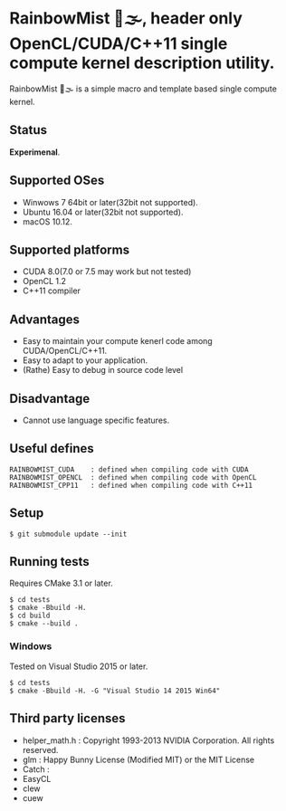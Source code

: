 # RainbowMist 🌈🌫️, header only OpenCL/CUDA/C++11 single compute kernel description utility.

RainbowMist 🌈🌫️ is a simple macro and template based single compute kernel.

## Status

**Experimenal**.

## Supported OSes

* Winwows 7 64bit or later(32bit not supported). 
* Ubuntu 16.04 or later(32bit not supported). 
* macOS 10.12. 

## Supported platforms

* CUDA 8.0(7.0 or 7.5 may work but not tested)
* OpenCL 1.2
* C++11 compiler

## Advantages

* Easy to maintain your compute kenerl code among CUDA/OpenCL/C++11.
* Easy to adapt to your application.
* (Rathe) Easy to debug in source code level

## Disadvantage

* Cannot use language specific features.

## Useful defines

```
RAINBOWMIST_CUDA    : defined when compiling code with CUDA
RAINBOWMIST_OPENCL  : defined when compiling code with OpenCL
RAINBOWMIST_CPP11   : defined when compiling code with C++11
```


## Setup

```
$ git submodule update --init
```

## Running tests

Requires CMake 3.1 or later.


```
$ cd tests
$ cmake -Bbuild -H.
$ cd build
$ cmake --build .
```

### Windows

Tested on Visual Studio 2015 or later.

```
$ cd tests
$ cmake -Bbuild -H. -G "Visual Studio 14 2015 Win64"
```

## Third party licenses

* helper_math.h : Copyright 1993-2013 NVIDIA Corporation.  All rights reserved.
* glm : Happy Bunny License (Modified MIT) or the MIT License
* Catch : 
* EasyCL
* clew
* cuew

